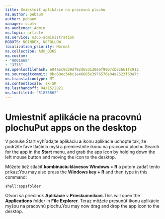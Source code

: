```yaml
---
title: Umiestniť aplikácie na pracovnú plochu
ms.author: pebaum
author: pebaum
manager: scotv
ms.audience: Admin
ms.topic: article
ms.service: o365-administration
ROBOTS: NOINDEX, NOFOLLOW
localization_priority: Normal
ms.collection: Adm_O365
ms.custom:
- "9001668"
- "3735"
ms.openlocfilehash: e04a6c9d29df92d65d120e6f9907cb82661fc912
ms.sourcegitcommit: 8bc60ec34bc1e40685e3976576e04a2623f63a7c
ms.translationtype: MT
ms.contentlocale: sk-SK
ms.lasthandoff: 04/15/2021
ms.locfileid: "51835862"
---
```

# <a name="put-apps-on-the-desktop"></a><span data-ttu-id="7131b-102">Umiestniť aplikácie na pracovnú plochu</span><span class="sxs-lookup"><span data-stu-id="7131b-102">Put apps on the desktop</span></span>

<span data-ttu-id="7131b-103">V ponuke Štart vyhľadajte aplikáciu **a** ikonu aplikácie uchopte tak, že podržíte ľavé tlačidlo myši a premiestníte ikonu na pracovnú plochu.</span><span class="sxs-lookup"><span data-stu-id="7131b-103">Search for the app in the **Start** menu, and grab the app icon by holding down the left mouse button and moving the icon to the desktop.</span></span>

<span data-ttu-id="7131b-104">Môžete tiež stlačiť **kombináciu klávesov Windows + R** a potom zadať tento príkaz:</span><span class="sxs-lookup"><span data-stu-id="7131b-104">You may also press the **Windows key + R** and then type in this command:</span></span>

`shell:appsfolder`

<span data-ttu-id="7131b-105">Otvorí sa priečinok **Aplikácie** v **Prieskumníkovi.**</span><span class="sxs-lookup"><span data-stu-id="7131b-105">This will open the **Applications** folder in **File Explorer**.</span></span> <span data-ttu-id="7131b-106">Teraz môžete presunúť ikonu aplikácie myšou na pracovnú plochu.</span><span class="sxs-lookup"><span data-stu-id="7131b-106">You may now drag and drop the app icon to the desktop.</span></span>
